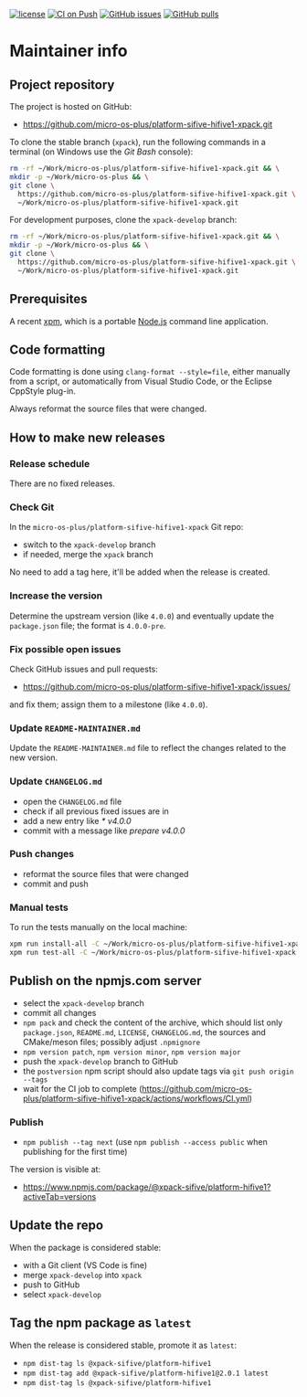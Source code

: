 [![license](https://img.shields.io/github/license/micro-os-plus/platform-sifive-hifive1-xpack)](https://github.com/micro-os-plus/platform-sifive-hifive1-xpack/blob/xpack/LICENSE)
[![CI on Push](https://github.com/micro-os-plus/platform-sifive-hifive1-xpack/actions/workflows/CI.yml/badge.svg)](https://github.com/micro-os-plus/platform-sifive-hifive1-xpack/actions/workflows/CI.yml)
[![GitHub issues](https://img.shields.io/github/issues/micro-os-plus/platform-sifive-hifive1-xpack.svg)](https://github.com/micro-os-plus/platform-sifive-hifive1-xpack/issues/)
[![GitHub pulls](https://img.shields.io/github/issues-pr/micro-os-plus/platform-sifive-hifive1-xpack.svg)](https://github.com/micro-os-plus/platform-sifive-hifive1-xpack/pulls)

# Maintainer info

## Project repository

The project is hosted on GitHub:

- <https://github.com/micro-os-plus/platform-sifive-hifive1-xpack.git>

To clone the stable branch (`xpack`), run the following commands in a
terminal (on Windows use the _Git Bash_ console):

```sh
rm -rf ~/Work/micro-os-plus/platform-sifive-hifive1-xpack.git && \
mkdir -p ~/Work/micro-os-plus && \
git clone \
  https://github.com/micro-os-plus/platform-sifive-hifive1-xpack.git \
  ~/Work/micro-os-plus/platform-sifive-hifive1-xpack.git
```

For development purposes, clone the `xpack-develop` branch:

```sh
rm -rf ~/Work/micro-os-plus/platform-sifive-hifive1-xpack.git && \
mkdir -p ~/Work/micro-os-plus && \
git clone \
  https://github.com/micro-os-plus/platform-sifive-hifive1-xpack.git \
  ~/Work/micro-os-plus/platform-sifive-hifive1-xpack.git
```
## Prerequisites

A recent [xpm](https://xpack.github.io/xpm/), which is a portable
[Node.js](https://nodejs.org/) command line application.

## Code formatting

Code formatting is done using `clang-format --style=file`, either manually
from a script, or automatically from Visual Studio Code, or the Eclipse
CppStyle plug-in.

Always reformat the source files that were changed.

## How to make new releases

### Release schedule

There are no fixed releases.

### Check Git

In the `micro-os-plus/platform-sifive-hifive1-xpack` Git repo:

- switch to the `xpack-develop` branch
- if needed, merge the `xpack` branch

No need to add a tag here, it'll be added when the release is created.

### Increase the version

Determine the upstream version (like `4.0.0`) and eventually update the
`package.json` file; the format is `4.0.0-pre`.

### Fix possible open issues

Check GitHub issues and pull requests:

- <https://github.com/micro-os-plus/platform-sifive-hifive1-xpack/issues/>

and fix them; assign them to a milestone (like `4.0.0`).

### Update `README-MAINTAINER.md`

Update the `README-MAINTAINER.md` file to reflect the changes
related to the new version.

### Update `CHANGELOG.md`

- open the `CHANGELOG.md` file
- check if all previous fixed issues are in
- add a new entry like _* v4.0.0_
- commit with a message like _prepare v4.0.0_

### Push changes

- reformat the source files that were changed
- commit and push

### Manual tests

To run the tests manually on the local machine:

```sh
xpm run install-all -C ~/Work/micro-os-plus/platform-sifive-hifive1-xpack.git
xpm run test-all -C ~/Work/micro-os-plus/platform-sifive-hifive1-xpack.git
```

## Publish on the npmjs.com server

- select the `xpack-develop` branch
- commit all changes
- `npm pack` and check the content of the archive, which should list
  only `package.json`, `README.md`, `LICENSE`, `CHANGELOG.md`,
  the sources and CMake/meson files;
  possibly adjust `.npmignore`
- `npm version patch`, `npm version minor`, `npm version major`
- push the `xpack-develop` branch to GitHub
- the `postversion` npm script should also update tags via `git push origin --tags`
- wait for the CI job to complete
  (<https://github.com/micro-os-plus/platform-sifive-hifive1-xpack/actions/workflows/CI.yml>)

### Publish

- `npm publish --tag next` (use `npm publish --access public` when
  publishing for the first time)

The version is visible at:

- <https://www.npmjs.com/package/@xpack-sifive/platform-hifive1?activeTab=versions>

## Update the repo

When the package is considered stable:

- with a Git client (VS Code is fine)
- merge `xpack-develop` into `xpack`
- push to GitHub
- select `xpack-develop`

## Tag the npm package as `latest`

When the release is considered stable, promote it as `latest`:

- `npm dist-tag ls @xpack-sifive/platform-hifive1`
- `npm dist-tag add @xpack-sifive/platform-hifive1@2.0.1 latest`
- `npm dist-tag ls @xpack-sifive/platform-hifive1`
